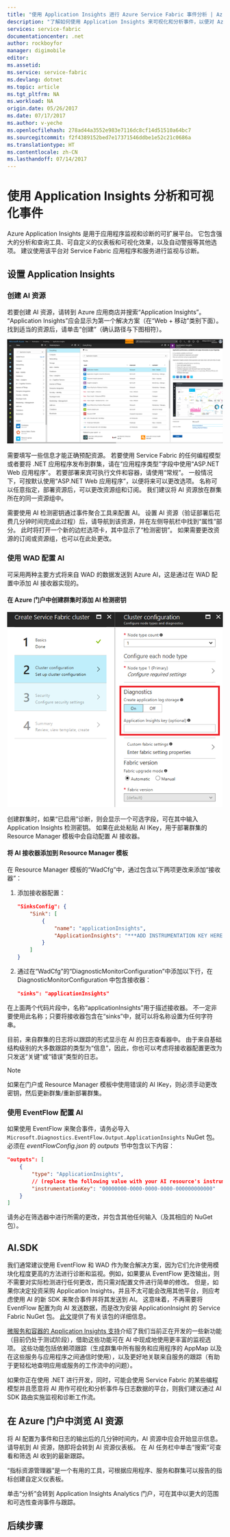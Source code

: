 ```yaml
---
title: "使用 Application Insights 进行 Azure Service Fabric 事件分析 | Azure"
description: "了解如何使用 Application Insights 来可视化和分析事件，以便对 Azure Service Fabric 群集进行监视和诊断。"
services: service-fabric
documentationcenter: .net
author: rockboyfor
manager: digimobile
editor: 
ms.assetid: 
ms.service: service-fabric
ms.devlang: dotnet
ms.topic: article
ms.tgt_pltfrm: NA
ms.workload: NA
origin.date: 05/26/2017
ms.date: 07/17/2017
ms.author: v-yeche
ms.openlocfilehash: 278ad44a3552e983e7116dc8cf14d51510a64bc7
ms.sourcegitcommit: f2f4389152bed7e17371546ddbe1e52c21c0686a
ms.translationtype: HT
ms.contentlocale: zh-CN
ms.lasthandoff: 07/14/2017
---
```

# <a name="event-analysis-and-visualization-with-application-insights"></a>使用 Application Insights 分析和可视化事件

Azure Application Insights 是用于应用程序监视和诊断的可扩展平台。 它包含强大的分析和查询工具、可自定义的仪表板和可视化效果，以及自动警报等其他选项。 建议使用该平台对 Service Fabric 应用程序和服务进行监视与诊断。

## <a name="setting-up-application-insights"></a>设置 Application Insights

### <a name="creating-an-ai-resource"></a>创建 AI 资源

若要创建 AI 资源，请转到 Azure 应用商店并搜索“Application Insights”。 “Application Insights”应会显示为第一个解决方案（在“Web + 移动”类别下面）。 找到适当的资源后，请单击“创建”（确认路径与下图相符）。

![新建 Application Insights 资源](media/service-fabric-diagnostics-event-analysis-appinsights/create-new-ai-resource.png)

需要填写一些信息才能正确预配资源。 若要使用 Service Fabric 的任何编程模型或者要将 .NET 应用程序发布到群集，请在“应用程序类型”字段中使用“ASP.NET Web 应用程序”。 若要部署来宾可执行文件和容器，请使用“常规”。 一般情况下，可按默认使用“ASP.NET Web 应用程序”，以便将来可以更改选项。 名称可以任意指定，部署资源后，可以更改资源组和订阅。 我们建议将 AI 资源放在群集所在的同一资源组中。
<!-- Not Available [Create an Application Insights resource](../application-insights/app-insights-create-new-resource.md) -->

需要使用 AI 检测密钥通过事件聚合工具来配置 AI。 设置 AI 资源（验证部署后花费几分钟时间完成此过程）后，请导航到该资源，并在左侧导航栏中找到“属性”部分。 此时将打开一个新的边栏选项卡，其中显示了“检测密钥”。 如果需要更改资源的订阅或资源组，也可以在此处更改。

### <a name="configuring-ai-with-wad"></a>使用 WAD 配置 AI

可采用两种主要方式将来自 WAD 的数据发送到 Azure AI，这是通过在 WAD 配置中添加 AI 接收器实现的。
<!-- Not Available [this article](../monitoring-and-diagnostics/azure-diagnostics-configure-application-insights.md). -->

#### <a name="add-an-ai-instrumentation-key-when-creating-a-cluster-in-azure-portal"></a>在 Azure 门户中创建群集时添加 AI 检测密钥

![添加 AIKey](media/service-fabric-diagnostics-event-analysis-appinsights/azure-enable-diagnostics.png)

创建群集时，如果“已启用”诊断，则会显示一个可选字段，可在其中输入 Application Insights 检测密钥。 如果在此处粘贴 AI IKey，用于部署群集的 Resource Manager 模板中会自动配置 AI 接收器。

#### <a name="add-the-ai-sink-to-the-resource-manager-template"></a>将 AI 接收器添加到 Resource Manager 模板

在 Resource Manager 模板的“WadCfg”中，通过包含以下两项更改来添加“接收器”：

1. 添加接收器配置：

    ```json
    "SinksConfig": {
        "Sink": [
            {
                "name": "applicationInsights",
                "ApplicationInsights": "***ADD INSTRUMENTATION KEY HERE***"
            }
        ]
    }

    ```

2. 通过在“WadCfg”的“DiagnosticMonitorConfiguration”中添加以下行，在 DiagnosticMonitorConfiguration 中包含接收器：

    ```json
    "sinks": "applicationInsights"
    ```

在上面两个代码片段中，名称“applicationInsights”用于描述接收器。 不一定非要使用此名称；只要将接收器包含在“sinks”中，就可以将名称设置为任何字符串。

目前，来自群集的日志将以跟踪的形式显示在 AI 的日志查看器中。 由于来自基础结构级别的大多数跟踪的类型为“信息”，因此，你也可以考虑将接收器配置更改为只发送“关键”或“错误”类型的日志。
<!-- Not Available [this article](../monitoring-and-diagnostics/azure-diagnostics-configure-application-insights.md). -->

>[!NOTE]
>如果在门户或 Resource Manager 模板中使用错误的 AI IKey，则必须手动更改密钥，然后更新群集/重新部署群集。 

### <a name="configuring-ai-with-eventflow"></a>使用 EventFlow 配置 AI

如果使用 EventFlow 来聚合事件，请务必导入 `Microsoft.Diagnostics.EventFlow.Output.ApplicationInsights` NuGet 包。 必须在 *eventFlowConfig.json* 的 *outputs* 节中包含以下内容：

```json
"outputs": [
    {
        "type": "ApplicationInsights",
        // (replace the following value with your AI resource's instrumentation key)
        "instrumentationKey": "00000000-0000-0000-0000-000000000000"
    }
]
```

请务必在筛选器中进行所需的更改，并包含其他任何输入（及其相应的 NuGet 包）。

## <a name="aisdk"></a>AI.SDK

我们通常建议使用 EventFlow 和 WAD 作为聚合解决方案，因为它们允许使用模块化程度更高的方法进行诊断和监视。例如，如果要从 EventFlow 更改输出，则不需要对实际检测进行任何更改，而只需对配置文件进行简单的修改。 但是，如果你决定投资采购 Application Insights，并且不太可能会改用其他平台，则应考虑使用 AI 的新 SDK 来聚合事件并将其发送到 AI。 这意味着，不再需要将 EventFlow 配置为向 AI 发送数据，而是改为安装 ApplicationInsight 的 Service Fabric NuGet 包。 [此文](https://github.com/Microsoft/ApplicationInsights-ServiceFabric)提供了有关该包的详细信息。

[微服务和容器的 Application Insights 支持](https://azure.microsoft.com/app-insights-microservices/)介绍了我们当前正在开发的一些新功能（目前仍处于测试阶段），借助这些功能可在 AI 中现成地使用更丰富的监视选项。 这些功能包括依赖项跟踪（生成群集中所有服务和应用程序的 AppMap 以及在这些服务与应用程序之间通信时使用），以及更好地关联来自服务的跟踪（有助于更轻松地查明应用或服务的工作流中的问题）。

如果你正在使用 .NET 进行开发，同时，可能会使用 Service Fabric 的某些编程模型并且愿意将 AI 用作可视化和分析事件与日志数据的平台，则我们建议通过 AI SDK 路由实施监视和诊断工作流。
<!-- Not Available [this](../application-insights/app-insights-asp-net-more.md) -->
<!-- Not Available [this](../application-insights/app-insights-asp-net-trace-logs.md) -->
## <a name="navigating-the-ai-resource-in-azure-portal"></a>在 Azure 门户中浏览 AI 资源

将 AI 配置为事件和日志的输出后的几分钟时间内，AI 资源中应会开始显示信息。 请导航到 AI 资源，随即将会转到 AI 资源仪表板。 在 AI 任务栏中单击“搜索”可查看和筛选 AI 收到的最新跟踪。

“指标资源管理器”是一个有用的工具，可根据应用程序、服务和群集可以报告的指标创建自定义仪表板。
<!-- Not Available [Exploring Metrics in Application Insights](../application-insights/app-insights-metrics-explorer.md) -->

单击“分析”会转到 Application Insights Analytics 门户，可在其中以更大的范围和可选性查询事件与跟踪。
<!-- Not Available [Analytics in Application Insights](../application-insights/app-insights-analytics.md). -->

## <a name="next-steps"></a>后续步骤

<!-- Not Available * [Set up Alerts in AI](../application-insights/app-insights-alerts.md) to be notified about changes in performance or usage -->
<!-- Not Available * [Smart Detection in Application Insights](../application-insights/app-insights-proactive-diagnostics.md) performs a proactive analysis of the telemetry being sent to AI to warn you of potential performance problems -->